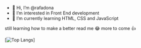 - 👋 Hi, I’m @rafadona
- 👀 I’m interested in Front End development
- 🌱 I’m currently learning HTML, CSS and JavaScript

still learning how to make a better read me 😂
more to come 👍

[![Top Langs](https://github-readme-stats.vercel.app/api/top-langs/?username=rafadona=compact)]



<!---
rafadona/rafadona is a ✨ special ✨ repository because its `README.md` (this file) appears on your GitHub profile.
You can click the Preview link to take a look at your changes.
--->
